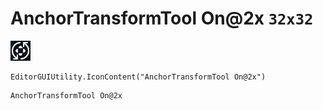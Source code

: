 # AnchorTransformTool On@2x `32x32`
<img src="/img/AnchorTransformTool%20On@2x.png" width=32 height=32>

``` CSharp
EditorGUIUtility.IconContent("AnchorTransformTool On@2x")
```
```
AnchorTransformTool On@2x
```
